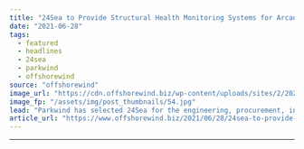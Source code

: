 ```yaml
---
title: "24Sea to Provide Structural Health Monitoring Systems for Arcadis Ost 1"
date: "2021-06-28"
tags: 
  - featured
  - headlines
  - 24sea
  - parkwind
  - offshorewind
source: "offshorewind"
image_url: "https://cdn.offshorewind.biz/wp-content/uploads/sites/2/2021/01/07093004/EIB-Nods-to-Arcadis-Ost-I-Loan.jpg"
image_fp: "/assets/img/post_thumbnails/54.jpg"
lead: "Parkwind has selected 24Sea for the engineering, procurement, installation and commissioning of the structural"
article_url: "https://www.offshorewind.biz/2021/06/28/24sea-to-provide-structural-health-monitoring-systems-for-arcadis-ost-1/"
---
```


---

